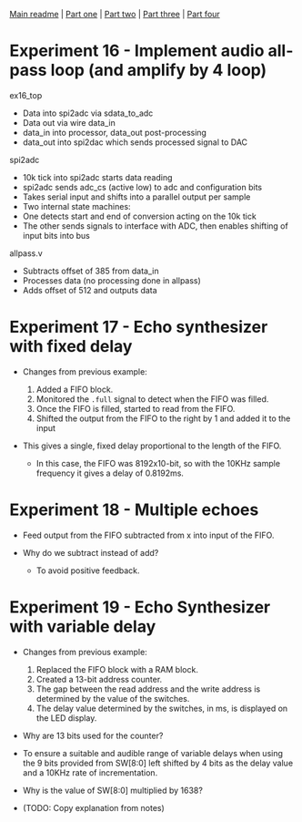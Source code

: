 [Main readme](../readme.MD) | [Part one](../part_1) | [Part two](../part_2) | [Part three](../part_3) | [Part four](../part_4)

# Experiment 16 - Implement audio all-pass loop (and amplify by 4 loop)

ex16_top
- Data into spi2adc via sdata_to_adc
- Data out via wire data_in
- data_in into processor, data_out post-processing
- data_out into spi2dac which sends processed signal to DAC

spi2adc
- 10k tick into spi2adc starts data reading
- spi2adc sends adc_cs (active low) to adc and configuration bits
- Takes serial input and shifts into a parallel output per sample
- Two internal state machines: 
- One detects start and end of conversion acting on the 10k tick
- The other sends signals to interface with ADC,
then enables shifting of input bits into bus

allpass.v
- Subtracts offset of 385 from data_in
- Processes data (no processing done in allpass)
- Adds offset of 512 and outputs data

# Experiment 17 - Echo synthesizer with fixed delay
* Changes from previous example:
  
  1. Added a FIFO block.
  2. Monitored the `.full` signal to detect when the FIFO was filled.
  3. Once the FIFO is filled, started to read from the FIFO.
  4. Shifted the output from the FIFO to the right by 1 and added it to the input

* This gives a single, fixed delay proportional to the length of the FIFO.
  
  * In this case, the FIFO was 8192x10-bit, so with the 10KHz sample frequency it gives a delay of 0.8192ms.
  
# Experiment 18 - Multiple echoes
* Feed output from the FIFO subtracted from x into input of the FIFO.

* Why do we subtract instead of add?
  
  * To avoid positive feedback.

# Experiment 19 - Echo Synthesizer with variable delay
* Changes from previous example:
  1. Replaced the FIFO block with a RAM block.
  2. Created a 13-bit address counter.
  3. The gap between the read address and the write address is determined by the value of the switches.
  4. The delay value determined by the switches, in ms, is displayed on the LED display.

 * Why are 13 bits used for the counter?

  * To ensure a suitable and audible range of variable delays when using the 9 bits provided from SW[8:0] left shifted by 4 bits as the delay value and a 10KHz rate of incrementation.
  
 * Why is the value of SW[8:0] multiplied by 1638?

  * (TODO: Copy explanation from notes) 
  

  
